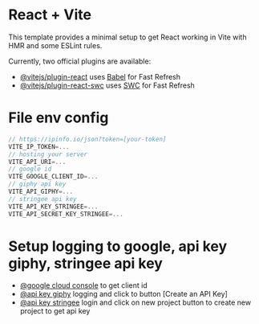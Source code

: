 # React + Vite

This template provides a minimal setup to get React working in Vite with HMR and some ESLint rules.

Currently, two official plugins are available:

- [@vitejs/plugin-react](https://github.com/vitejs/vite-plugin-react/blob/main/packages/plugin-react/README.md) uses [Babel](https://babeljs.io/) for Fast Refresh
- [@vitejs/plugin-react-swc](https://github.com/vitejs/vite-plugin-react-swc) uses [SWC](https://swc.rs/) for Fast Refresh

# File env config

```js
// https://ipinfo.io/json?token=[your-token]
VITE_IP_TOKEN=...
// hosting your server
VITE_API_URI=...
// google id
VITE_GOOGLE_CLIENT_ID=...
// giphy api key
VITE_API_GIPHY=...
// stringee api key
VITE_API_KEY_STRINGEE=...
VITE_API_SECRET_KEY_STRINGEE=...
```

# Setup logging to google, api key giphy, stringee api key

- [@google cloud console](https://cloud.google.com/cloud-console) to get client id
- [@api key giphy](https://developers.giphy.com/docs/) logging and click to button [Create an API Key]
- [@api key stringee](https://asia-1.console.stringee.com/project) login and click on new project button to create new project to get api key
